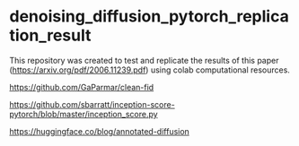 # denoising_diffusion_pytorch_replication_result
This repository was created to test and replicate the results of this paper (https://arxiv.org/pdf/2006.11239.pdf) using colab computational resources.

https://github.com/GaParmar/clean-fid

https://github.com/sbarratt/inception-score-pytorch/blob/master/inception_score.py

https://huggingface.co/blog/annotated-diffusion
